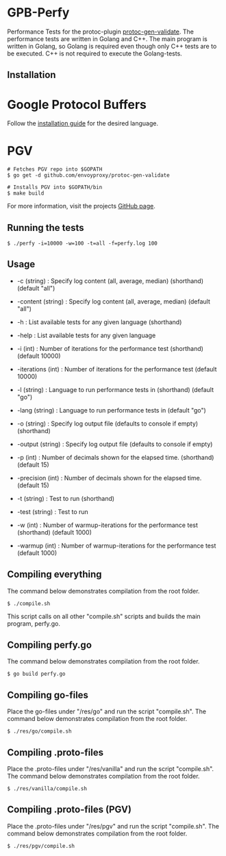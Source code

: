 # GPB-Perfy
Performance Tests for the protoc-plugin [protoc-gen-validate](https://github.com/envoyproxy/protoc-gen-validate). The performance tests are written in Golang and C++. The main program is written in Golang, so Golang is required even though only C++ tests are to be executed. C++ is not required to execute the Golang-tests.

## Installation
# Google Protocol Buffers
Follow the [installation guide](https://developers.google.com/protocol-buffers/docs/tutorials) for the desired language.

# PGV
```
# Fetches PGV repo into $GOPATH
$ go get -d github.com/envoyproxy/protoc-gen-validate

# Installs PGV into $GOPATH/bin
$ make build
```
For more information, visit the projects [GitHub page](https://github.com/envoyproxy/protoc-gen-validate).

## Running the tests
```
$ ./perfy -i=10000 -w=100 -t=all -f=perfy.log 100
```

## Usage
  - -c (string) : Specify log content (all, average, median) (shorthand) (default "all")
  - -content (string) : Specify log content (all, average, median) (default "all")

  - -h : List available tests for any given language (shorthand)
  - -help : List available tests for any given language

  - -i (int) : Number of iterations for the performance test (shorthand) (default 10000)
  - -iterations (int) : Number of iterations for the performance test (default 10000)

  - -l (string) : Language to run performance tests in (shorthand) (default "go")
  - -lang (string) : Language to run performance tests in (default "go")

  - -o (string) : Specify log output file (defaults to console if empty) (shorthand)
  - -output (string) : Specify log output file (defaults to console if empty)

  - -p (int) : Number of decimals shown for the elapsed time. (shorthand) (default 15)
  - -precision (int) : Number of decimals shown for the elapsed time. (default 15)

  - -t (string) : Test to run (shorthand)
  - -test (string) : Test to run

  - -w (int) : Number of warmup-iterations for the performance test (shorthand) (default 1000)
  - -warmup (int) : Number of warmup-iterations for the performance test (default 1000)

## Compiling everything
The command below demonstrates compilation from the root folder.
```
$ ./compile.sh
```
This script calls on all other "compile.sh" scripts and builds the main program, perfy.go.

## Compiling perfy.go
The command below demonstrates compilation from the root folder.
```
$ go build perfy.go
```

## Compiling go-files
Place the go-files under "/res/go" and run the script "compile.sh". The command below demonstrates compilation from the root folder.
```
$ ./res/go/compile.sh
```

## Compiling .proto-files
Place the .proto-files under "/res/vanilla" and run the script "compile.sh". The command below demonstrates compilation from the root folder.
```
$ ./res/vanilla/compile.sh
```

## Compiling .proto-files (PGV)
Place the .proto-files under "/res/pgv" and run the script "compile.sh". The command below demonstrates compilation from the root folder.
```
$ ./res/pgv/compile.sh
```